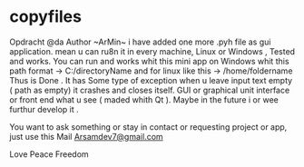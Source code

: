 # copyfiles
Opdracht @da
Author ~ArMin~ 
i have added one more .pyh file as gui application. mean u can ru8n it in every machine, Linux or Windows , 
Tested and works.
You can run and works whit this mini app on  Windows  whit this path format  ->  C:/directoryName  and for linux  like this -> /home/foldername
Thus is Done .
It has Some type of exception when u leave input text empty ( path as empty) it crashes and closes itself.
GUI or graphical unit interface or front end what u see ( maded whith Qt ).
Maybe in the future i or wee furthur develop it .

You want to ask something or stay in contact or requesting project or app, just use this Mail
Arsamdev7@gmail.com

Love Peace Freedom
